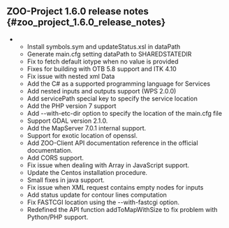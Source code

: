 ## ZOO-Project 1.6.0 release notes {#zoo_project_1.6.0_release_notes}

-   -   Install symbols.sym and updateStatus.xsl in dataPath
    -   Generate main.cfg setting dataPath to SHAREDSTATEDIR
    -   Fix to fetch default iotype when no value is provided
    -   Fixes for building with OTB 5.8 support and ITK 4.10
    -   Fix issue with nested xml Data
    -   Add the C\# as a supported programming language for Services
    -   Add nested inputs and outputs support (WPS 2.0.0)
    -   Add servicePath special key to specify the service location
    -   Add the PHP version 7 support
    -   Add \--with-etc-dir option to specify the location of the
        main.cfg file
    -   Support GDAL version 2.1.0.
    -   Add the MapServer 7.0.1 internal support.
    -   Support for exotic location of openssl.
    -   Add ZOO-Client API documentation reference in the official
        documentation.
    -   Add CORS support.
    -   Fix issue when dealing with Array in JavaScript support.
    -   Update the Centos installation procedure.
    -   Small fixes in java support.
    -   Fix issue when XML request contains empty nodes for inputs
    -   Add status update for contour lines computation
    -   Fix FASTCGI location using the \--with-fastcgi option.
    -   Redefined the API function addToMapWithSize to fix problem with
        Python/PHP support.

